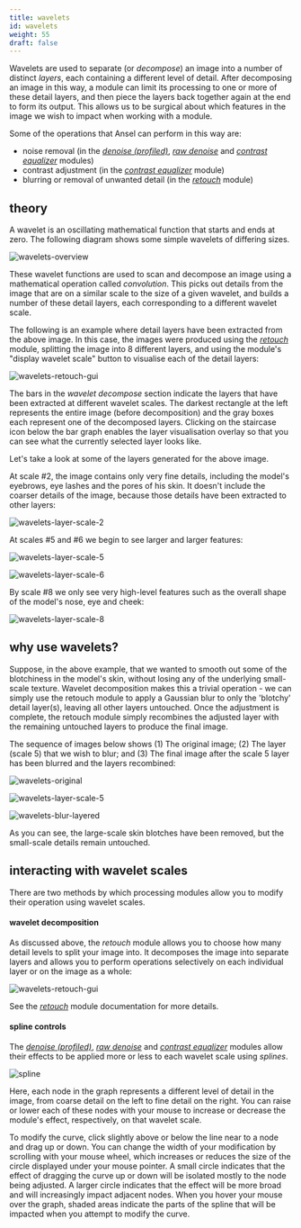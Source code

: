```yaml
---
title: wavelets
id: wavelets
weight: 55
draft: false
---
```


Wavelets are used to separate (or _decompose_) an image into a number of distinct _layers_, each containing a different level of detail. After decomposing an image in this way, a module can limit its processing to one or more of these detail layers, and then piece the layers back together again at the end to form its output. This allows us to be surgical about which features in the image we wish to impact when working with a module.

Some of the operations that Ansel can perform in this way are:

- noise removal (in the [_denoise (profiled)_](../../module-reference/processing-modules/denoise-profiled.md), [_raw denoise_](../../module-reference/processing-modules/raw-denoise.md) and [_contrast equalizer_](../../module-reference/processing-modules/contrast-equalizer.md) modules)
- contrast adjustment (in the [_contrast equalizer_](../../module-reference/processing-modules/contrast-equalizer.md) module)
- blurring or removal of unwanted detail (in the [_retouch_](../../module-reference/processing-modules/retouch.md) module)

## theory

A wavelet is an oscillating mathematical function that starts and ends at zero. The following diagram shows some simple wavelets of differing sizes.

![wavelets-overview](./wavelets/wavelets-overview.png#w50)

These wavelet functions are used to scan and decompose an image using a mathematical operation called _convolution_. This picks out details from the image that are on a similar scale to the size of a given wavelet, and builds a number of these detail layers, each corresponding to a different wavelet scale.

The following is an example where detail layers have been extracted from the above image. In this case, the images were produced using the [_retouch_](../../module-reference/processing-modules/retouch.md) module, splitting the image into 8 different layers, and using the module's "display wavelet scale" button to visualise each of the detail layers:

![wavelets-retouch-gui](./wavelets/clean-retouch.png#w33)

The bars in the _wavelet decompose_ section indicate the layers that have been extracted at different wavelet scales. The darkest rectangle at the left represents the entire image (before decomposition) and the gray boxes each represent one of the decomposed layers. Clicking on the staircase icon below the bar graph enables the layer visualisation overlay so that you can see what the currently selected layer looks like.

Let's take a look at some of the layers generated for the above image.

At scale #2, the image contains only very fine details, including the model's eyebrows, eye lashes and the pores of his skin. It doesn't include the coarser details of the image, because those details have been extracted to other layers:

![wavelets-layer-scale-2](./wavelets/wavelets-layer-scale-2.png#w50)

At scales #5 and #6 we begin to see larger and larger features:

![wavelets-layer-scale-5](./wavelets/wavelets-layer-scale-5.png#w50)

![wavelets-layer-scale-6](./wavelets/wavelets-layer-scale-6.png#w50)

By scale #8 we only see very high-level features such as the overall shape of the model's nose, eye and cheek:

![wavelets-layer-scale-8](./wavelets/wavelets-layer-scale-8.png#w50)

## why use wavelets?

Suppose, in the above example, that we wanted to smooth out some of the blotchiness in the model's skin, without losing any of the underlying small-scale texture. Wavelet decomposition makes this a trivial operation - we can simply use the retouch module to apply a Gaussian blur to only the 'blotchy' detail layer(s), leaving all other layers untouched. Once the adjustment is complete, the retouch module simply recombines the adjusted layer with the remaining untouched layers to produce the final image.

The sequence of images below shows (1) The original image; (2) The layer (scale 5) that we wish to blur; and (3) The final image after the scale 5 layer has been blurred and the layers recombined:

![wavelets-original](./wavelets/wavelets-original.png#w50)

![wavelets-layer-scale-5](./wavelets/wavelets-layer-scale-5.png#w50)

![wavelets-blur-layered](./wavelets/wavelets-blur-layered.png#w50)

As you can see, the large-scale skin blotches have been removed, but the small-scale details remain untouched.

## interacting with wavelet scales

There are two methods by which processing modules allow you to modify their operation using wavelet scales.

#### wavelet decomposition

As discussed above, the _retouch_ module allows you to choose how many detail levels to split your image into. It decomposes the image into separate layers and allows you to perform operations selectively on each individual layer or on the image as a whole:

![wavelets-retouch-gui](./wavelets/clean-retouch.png#w33)

See the [_retouch_](../../../module-reference/processing-modules/retouch.md) module documentation for more details.

#### spline controls

The [_denoise (profiled)_](../../module-reference/processing-modules/denoise-profiled.md), [_raw denoise_](../../module-reference/processing-modules/raw-denoise.md) and [_contrast equalizer_](../../module-reference/processing-modules/contrast-equalizer.md) modules allow their effects to be applied more or less to each wavelet scale using _splines_.

![spline](./wavelets/clean-spline.png#w33)

Here, each node in the graph represents a different level of detail in the image, from coarse detail on the left to fine detail on the right. You can raise or lower each of these nodes with your mouse to increase or decrease the module's effect, respectively, on that wavelet scale.

To modify the curve, click slightly above or below the line near to a node and drag up or down. You can change the width of your modification by scrolling with your mouse wheel, which increases or reduces the size of the circle displayed under your mouse pointer. A small circle indicates that the effect of dragging the curve up or down will be isolated mostly to the node being adjusted. A larger circle indicates that the effect will be more broad and will increasingly impact adjacent nodes. When you hover your mouse over the graph, shaded areas indicate the parts of the spline that will be impacted when you attempt to modify the curve.
